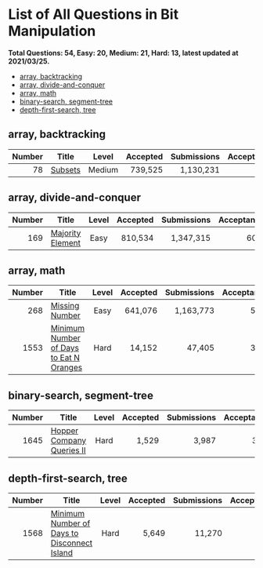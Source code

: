 # List of All Questions in Bit Manipulation

**Total Questions: 54, Easy: 20, Medium: 21, Hard: 13, latest updated at 2021/03/25.**

- [array, backtracking](array-backtracking)
- [array, divide-and-conquer](array-divide-and-conquer)
- [array, math](array-math)
- [binary-search, segment-tree](binary-search-segment-tree)
- [depth-first-search, tree](depth-first-search-tree)

## array, backtracking

|Number|                     Title                      |Level |Accepted|Submissions|Acceptance|
|-----:|------------------------------------------------|:----:|-------:|----------:|---------:|
|    78|[Subsets](https://leetcode.com/problems/subsets)|Medium| 739,525|  1,130,231|       65%|


## array, divide-and-conquer

|Number|                              Title                               |Level|Accepted|Submissions|Acceptance|
|-----:|------------------------------------------------------------------|:---:|-------:|----------:|---------:|
|   169|[Majority Element](https://leetcode.com/problems/majority-element)|Easy | 810,534|  1,347,315|       60%|


## array, math

|Number|                                                     Title                                                      |Level|Accepted|Submissions|Acceptance|
|-----:|----------------------------------------------------------------------------------------------------------------|:---:|-------:|----------:|---------:|
|   268|[Missing Number](https://leetcode.com/problems/missing-number)                                                  |Easy | 641,076|  1,163,773|       55%|
|  1553|[Minimum Number of Days to Eat N Oranges](https://leetcode.com/problems/minimum-number-of-days-to-eat-n-oranges)|Hard |  14,152|     47,405|       30%|


## binary-search, segment-tree

|Number|                                       Title                                        |Level|Accepted|Submissions|Acceptance|
|-----:|------------------------------------------------------------------------------------|:---:|-------:|----------:|---------:|
|  1645|[Hopper Company Queries II](https://leetcode.com/problems/hopper-company-queries-ii)|Hard |   1,529|      3,987|       38%|


## depth-first-search, tree

|Number|                                                         Title                                                          |Level|Accepted|Submissions|Acceptance|
|-----:|------------------------------------------------------------------------------------------------------------------------|:---:|-------:|----------:|---------:|
|  1568|[Minimum Number of Days to Disconnect Island](https://leetcode.com/problems/minimum-number-of-days-to-disconnect-island)|Hard |   5,649|     11,270|       50%|


